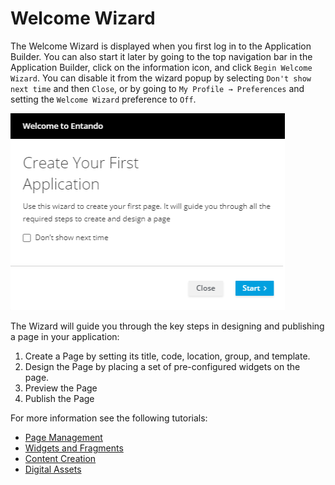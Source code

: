 # Welcome Wizard

The Welcome Wizard is displayed when you first log in to the Application Builder. You can also start it later by going to the top navigation bar in the Application Builder, click on the information icon, and click `Begin Welcome Wizard`. You can disable it from the wizard popup by selecting `Don't show next time` and then `Close`, or by going to `My Profile → Preferences` and setting the `Welcome Wizard` preference to `Off`.

![./img/welcome-wizard.png](./img/welcome-wizard.png)

The Wizard will guide you through the key steps in designing and publishing a page in your application:
1. Create a Page by setting its title, code, location, group, and template.
2. Design the Page by placing a set of pre-configured widgets on the page.
3. Preview the Page
4. Publish the Page

For more information see the following tutorials:
* [Page Management](../../tutorials/compose/page-management.md)
* [Widgets and Fragments](../../tutorials/compose/widgets-fragments.md)
* [Content Creation](../../tutorials/compose/content-tutorial.md)
* [Digital Assets](../../tutorials/compose/digital-assets-tutorial.md)
